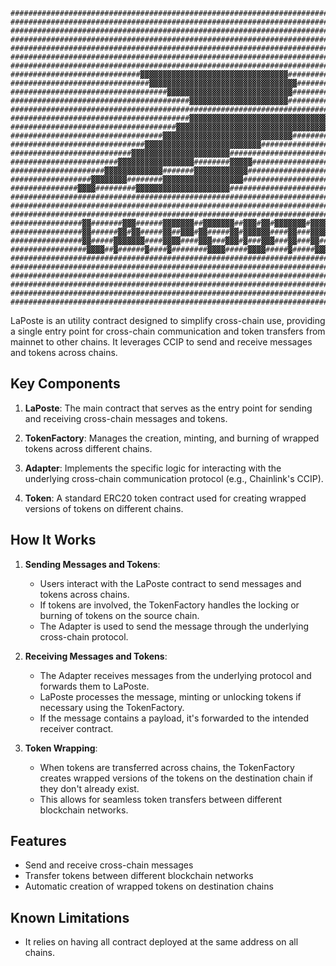 ```
##########################################################################################
##########################################################################################
##########################################################################################
##########################################################################################
##########################################################################################
##########################################################################################
##########################################################################################
#############################▓▓▓▓▓▓▓▓▓▓▓▓▓▓▓▓▓▓▓▓▓▓▓▓▓▓▓▓▓▓▓▓▓############################
###############################▓▓▓▓▓▓▓▓▓▓▓▓▓▓▓▓▓▓▓▓▓▓▓▓▓▓▓▓▓▓▓▓▓##########################
###################################▓▓▓▓▓▓▓▓▓▓▓▓▓▓▓▓▓▓▓▓▓▓▓▓▓▓▓▓###########################
########################################▓▓▓▓▓▓▓▓▓▓▓▓▓▓▓▓▓▓▓▓▓▓############################
##########################################################################################
########################################▓▓▓▓▓▓▓▓▓▓▓▓▓▓▓▓▓▓▓▓▓▓▓▓▓▓▓▓▓▓▓▓▓▓▓###############
#####################################▓▓▓▓▓▓▓▓▓▓▓▓▓▓▓▓▓▓▓▓▓▓▓▓▓▓▓▓▓▓▓▓▓▓###################
##################################▓▓▓▓▓▓▓▓▓▓▓▓▓▓▓▓▓▓▓▓▓▓▓▓▓▓▓▓▓###########################
##############################▓▓▓▓▓▓▓▓▓▓▓▓▓▓▓▓▓▓▓▓▓▓▓▓▓▓##################################
###########################▓▓▓▓▓▓▓▓▓▓▓▓▓▓▓▓▓▓▓▓▓▓#########################################
########################▓▓▓▓▓▓▓▓▓▓▓▓▓▓▓▓▓########▓▓▓▓▓####################################
#####################▓▓▓▓▓▓▓▓▓▓▓▓▓#######▓▓▓▓▓▓▓▓▓▓▓▓#####################################
##################▓▓▓▓▓▓▓▓########▓▓▓▓▓▓▓▓▓▓▓▓▓▓▓▓▓▓######################################
###############▓▓▓▓#########▓▓▓▓▓▓▓▓▓▓▓▓▓▓▓▓▓▓▓▓▓#########################################
##########################################################################################
##########################################################################################
##########################################################################################
################▓▓#######▓▓▓######▓▓▓▓▓▓▓##▓▓▓▓▓▓▓##▓▓▓#▓▓#▓▓▓▓▓▓▓#▓▓▓▓▓▓#################
################▓▓######▓▓#▓▓#####▓▓##▓▓▓#▓▓#####▓▓#▓▓▓▓▓▓####▓▓###▓▓▓▓▓▓#################
################▓▓#####▓▓▓▓▓▓▓####▓▓▓▓####▓▓▓###▓▓▓#▓###▓▓▓###▓▓###▓▓#####################
#################▓▓▓▓##▓######▓####▓########▓▓▓▓#####▓▓▓▓#####▓#####▓▓▓▓▓▓################
##########################################################################################
##########################################################################################
##########################################################################################
##########################################################################################
##########################################################################################
##########################################################################################
```

LaPoste is an utility contract designed to simplify cross-chain use, providing a single entry point for cross-chain communication and token transfers from mainnet to other chains. It leverages CCIP to send and receive messages and tokens across chains.

## Key Components

1. **LaPoste**: The main contract that serves as the entry point for sending and receiving cross-chain messages and tokens.

2. **TokenFactory**: Manages the creation, minting, and burning of wrapped tokens across different chains.

3. **Adapter**: Implements the specific logic for interacting with the underlying cross-chain communication protocol (e.g., Chainlink's CCIP).

4. **Token**: A standard ERC20 token contract used for creating wrapped versions of tokens on different chains.

## How It Works

1. **Sending Messages and Tokens**:
   - Users interact with the LaPoste contract to send messages and tokens across chains.
   - If tokens are involved, the TokenFactory handles the locking or burning of tokens on the source chain.
   - The Adapter is used to send the message through the underlying cross-chain protocol.

2. **Receiving Messages and Tokens**:
   - The Adapter receives messages from the underlying protocol and forwards them to LaPoste.
   - LaPoste processes the message, minting or unlocking tokens if necessary using the TokenFactory.
   - If the message contains a payload, it's forwarded to the intended receiver contract.

3. **Token Wrapping**:
   - When tokens are transferred across chains, the TokenFactory creates wrapped versions of the tokens on the destination chain if they don't already exist.
   - This allows for seamless token transfers between different blockchain networks.

## Features

- Send and receive cross-chain messages
- Transfer tokens between different blockchain networks
- Automatic creation of wrapped tokens on destination chains

## Known Limitations

- It relies on having all contract deployed at the same address on all chains.